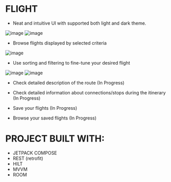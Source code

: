 # FLIGHT

  - Neat and intuitive UI with supported both light and dark theme.

![image](https://user-images.githubusercontent.com/83213476/220455238-3c90f385-609c-40f1-80ab-f367bf212434.png) ![image](https://user-images.githubusercontent.com/83213476/220455327-b349d318-70d8-4df0-8906-c3d333514859.png)

  - Browse flights displayed by selected criteria
  
![image](https://user-images.githubusercontent.com/83213476/220455914-43542dbc-bc06-41d2-b92e-5883bb8df55b.png)

  - Use sorting and filtering to fine-tune your desired flight
  
![image](https://user-images.githubusercontent.com/83213476/220459360-dfbd2c0b-8bdc-48b4-84f3-cc0e77c1d579.png) ![image](https://user-images.githubusercontent.com/83213476/220456748-85ac4c8f-0b86-4a1f-b8bc-dd5d7800b5c4.png)

  - Check detailed description of the route
  (In Progress)
  
  - Check detailed information about connections/stops during the itinerary
  (In Progress)
  
  - Save your flights
  (In Progress)
  
  - Browse your saved flights
  (In Progress)

# PROJECT BUILT WITH:
  - JETPACK COMPOSE
  - REST (retrofit)
  - HILT
  - MVVM
  - ROOM

